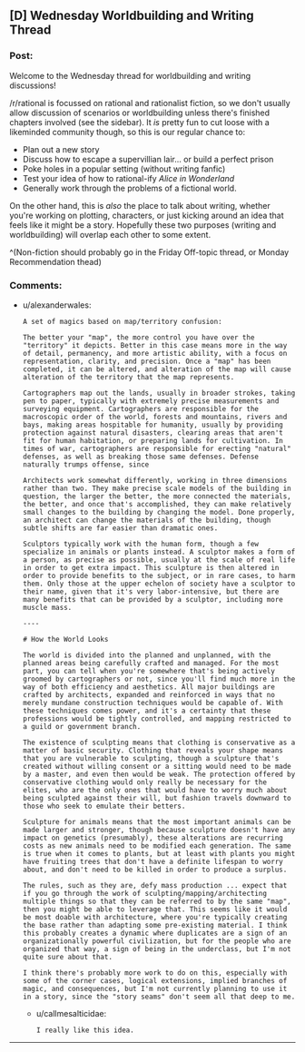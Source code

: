 ## [D] Wednesday Worldbuilding and Writing Thread

### Post:

Welcome to the Wednesday thread for worldbuilding and writing discussions!

/r/rational is focussed on rational and rationalist fiction, so we don't usually allow discussion of scenarios or worldbuilding unless there's finished chapters involved (see the sidebar).  It *is* pretty fun to cut loose with a likeminded community though, so this is our regular chance to:

* Plan out a new story
* Discuss how to escape a supervillian lair... or build a perfect prison
* Poke holes in a popular setting (without writing fanfic)
* Test your idea of how to rational-ify *Alice in Wonderland*
* Generally work through the problems of a fictional world.

On the other hand, this is *also* the place to talk about writing, whether you're working on plotting, characters, or just kicking around an idea that feels like it might be a story. Hopefully these two purposes (writing and worldbuilding) will overlap each other to some extent.

^(Non-fiction should probably go in the Friday Off-topic thread, or Monday Recommendation thead)

### Comments:

- u/alexanderwales:
  ```
  A set of magics based on map/territory confusion:

  The better your "map", the more control you have over the "territory" it depicts. Better in this case means more in the way of detail, permanency, and more artistic ability, with a focus on representation, clarity, and precision. Once a "map" has been completed, it can be altered, and alteration of the map will cause alteration of the territory that the map represents.

  Cartographers map out the lands, usually in broader strokes, taking pen to paper, typically with extremely precise measurements and surveying equipment. Cartographers are responsible for the macroscopic order of the world, forests and mountains, rivers and bays, making areas hospitable for humanity, usually by providing protection against natural disasters, clearing areas that aren't fit for human habitation, or preparing lands for cultivation. In times of war, cartographers are responsible for erecting "natural" defenses, as well as breaking those same defenses. Defense naturally trumps offense, since 

  Architects work somewhat differently, working in three dimensions rather than two. They make precise scale models of the building in question, the larger the better, the more connected the materials, the better, and once that's accomplished, they can make relatively small changes to the building by changing the model. Done properly, an architect can change the materials of the building, though subtle shifts are far easier than dramatic ones.

  Sculptors typically work with the human form, though a few specialize in animals or plants instead. A sculptor makes a form of a person, as precise as possible, usually at the scale of real life in order to get extra impact. This sculpture is then altered in order to provide benefits to the subject, or in rare cases, to harm them. Only those at the upper echelon of society have a sculptor to their name, given that it's very labor-intensive, but there are many benefits that can be provided by a sculptor, including more muscle mass.

  ----

  # How the World Looks

  The world is divided into the planned and unplanned, with the planned areas being carefully crafted and managed. For the most part, you can tell when you're somewhere that's being actively groomed by cartographers or not, since you'll find much more in the way of both efficiency and aesthetics. All major buildings are crafted by architects, expanded and reinforced in ways that no merely mundane construction techniques would be capable of. With these techniques comes power, and it's a certainty that these professions would be tightly controlled, and mapping restricted to a guild or government branch.

  The existence of sculpting means that clothing is conservative as a matter of basic security. Clothing that reveals your shape means that you are vulnerable to sculpting, though a sculpture that's created without willing consent or a sitting would need to be made by a master, and even then would be weak. The protection offered by conservative clothing would only really be necessary for the elites, who are the only ones that would have to worry much about being sculpted against their will, but fashion travels downward to those who seek to emulate their betters.

  Sculpture for animals means that the most important animals can be made larger and stronger, though because sculpture doesn't have any impact on genetics (presumably), these alterations are recurring costs as new animals need to be modified each generation. The same is true when it comes to plants, but at least with plants you might have fruiting trees that don't have a definite lifespan to worry about, and don't need to be killed in order to produce a surplus.

  The rules, such as they are, defy mass production ... expect that if you go through the work of sculpting/mapping/architecting multiple things so that they can be referred to by the same "map", then you might be able to leverage that. This seems like it would be most doable with architecture, where you're typically creating the base rather than adapting some pre-existing material. I think this probably creates a dynamic where duplicates are a sign of an organizationally powerful civilization, but for the people who are organized that way, a sign of being in the underclass, but I'm not quite sure about that.

  I think there's probably more work to do on this, especially with some of the corner cases, logical extensions, implied branches of magic, and consequences, but I'm not currently planning to use it in a story, since the "story seams" don't seem all that deep to me.
  ```

  - u/callmesalticidae:
    ```
    I really like this idea.
    ```

---

